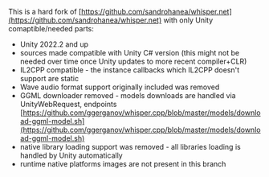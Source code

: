 This is a hard fork of [https://github.com/sandrohanea/whisper.net](https://github.com/sandrohanea/whisper.net) with only Unity comaptible/needed parts:

- Unity 2022.2 and up
- sources made compatible with Unity C# version (this might not be needed over time once Unity updates to more recent compiler+CLR)
- IL2CPP compatible - the instance callbacks which IL2CPP doesn't support are static
- Wave audio format support originally included was removed
- GGML downloader removed - models downloads are handled via UnityWebRequest, endpoints [https://github.com/ggerganov/whisper.cpp/blob/master/models/download-ggml-model.sh](https://github.com/ggerganov/whisper.cpp/blob/master/models/download-ggml-model.sh)
- native library loading support was removed - all libraries loading is handled by Unity automatically
- runtime native platforms images are not present in this branch
